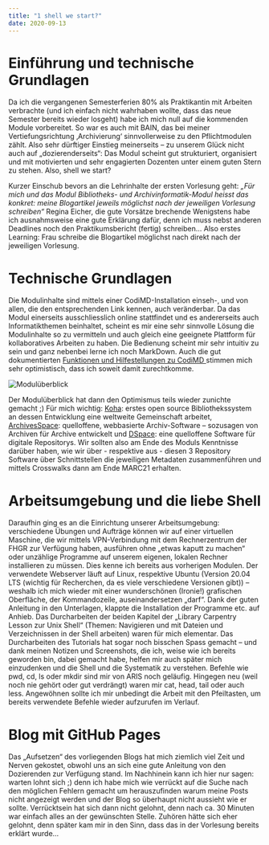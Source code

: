 ```yaml
---
title: "1 shell we start?"
date: 2020-09-13
---
```

# Einführung und technische Grundlagen
Da ich die vergangenen Semesterferien 80% als Praktikantin mit Arbeiten verbrachte (und ich einfach nicht wahrhaben wollte, dass das neue Semester bereits wieder losgeht) habe ich mich null auf die kommenden Module vorbereitet. So war es auch mit BAIN, das bei meiner Vertiefungsrichtung ‚Archivierung‘ sinnvollerweise zu den Pflichtmodulen zählt. Also sehr dürftiger Einstieg meinerseits – zu unserem Glück nicht auch auf „dozierenderseits“: Das Modul scheint gut strukturiert, organisiert und mit motivierten und sehr engagierten Dozenten unter einem guten Stern zu stehen. Also, shell we start?

Kurzer Einschub bevors an die Lehrinhalte der ersten Vorlesung geht: _„Für mich und das Modul Bibliotheks- und Archivinformatik-Modul heisst das konkret: meine Blogartikel jeweils möglichst nach der jeweiligen Vorlesung schreiben“_ Regina Eicher, die gute Vorsätze brechende 
Wenigstens habe ich ausnahmsweise eine gute Erklärung dafür, denn ich muss nebst anderen Deadlines noch den Praktikumsbericht (fertig) schreiben…
Also erstes Learning: Frau schreibe die Blogartikel möglichst nach direkt nach der jeweiligen Vorlesung. 

# Technische Grundlagen
Die Modulinhalte sind mittels einer CodiMD-Installation einseh-, und von allen, die den entsprechenden Link kennen, auch veränderbar. Da das Modul einerseits ausschliesslich online stattfindet und es andererseits auch Informatikthemen beinhaltet, scheint es mir eine sehr sinnvolle Lösung die Modulinhalte so zu vermitteln und auch gleich eine geeignete Plattform für kollaboratives Arbeiten zu haben. Die Bedienung scheint mir sehr intuitiv zu sein und ganz nebenbei lerne ich noch MarkDown. Auch die gut dokumentierten [Funktionen und Hilfestellungen zu CodiMD ](https://codimd.web.cern.ch/features) stimmen mich sehr optimistisch, dass ich soweit damit zurechtkomme.

![Modulüberblick](https://pad.gwdg.de/uploads/upload_4710561903c2b829c76a62df6232af74.png)

Der Modulüberblick hat dann den Optimismus teils wieder zunichte gemacht ;) Für mich wichtig: 
[Koha](https://koha-community.org/about/): erstes open source Bibliothekssystem an dessen Entwicklung eine weltweite Gemeinschaft arbeitet, 
[ArchivesSpace](https://archivesspace.org/about/mission): quelloffene, webbasierte Archiv-Software – sozusagen von Archiven für Archive entwickelt und 
[DSpace](https://duraspace.org/dspace/about/): eine quelloffene Software für digitale Repositorys.
Wir sollten also am Ende des Moduls Kenntnisse darüber haben, wie wir über - respektive aus - diesen 3 Repository Software über Schnittstellen die jeweiligen Metadaten zusammenführen und mittels Crosswalks dann am Ende MARC21 erhalten.

# Arbeitsumgebung und die liebe Shell
Daraufhin ging es an die Einrichtung unserer Arbeitsumgebung: verschiedene Übungen und Aufträge können wir auf einer virtuellen Maschine, die wir mittels VPN-Verbindung mit dem Rechnerzentrum der FHGR zur Verfügung haben, ausführen ohne „etwas kaputt zu machen“ oder unzählige Programme auf unserem eigenen, lokalen Rechner installieren zu müssen. Dies kenne ich bereits aus vorherigen Modulen. Der verwendete Webserver läuft auf Linux, respektive Ubuntu (Version 20.04 LTS  (wichtig für Recherchen, da es viele verschiedene Versionen gibt)) – weshalb ich mich wieder mit einer wunderschönen (Ironie!) grafischen Oberfläche, der Kommandozeile, auseinandersetzen „darf“. Dank der guten Anleitung in den Unterlagen, klappte die Installation der Programme etc. auf Anhieb. Das Durcharbeiten der beiden Kapitel der „Library Carpentry Lesson zur Unix Shell“ (Themen: Navigieren und mit Dateien und Verzeichnissen in der Shell arbeiten) waren für mich elementar. Das Durcharbeiten des Tutorials hat sogar noch bisschen Spass gemacht – und dank meinen Notizen und Screenshots, die ich, weise wie ich bereits geworden bin, dabei gemacht habe, helfen mir auch später mich einzudenken und die Shell und die Systematik zu verstehen. Befehle wie pwd, cd, ls oder mkdir sind mir von ARIS noch geläufig. Hingegen neu (weil noch nie gehört oder gut verdrängt) waren mir cat, head, tail oder auch less. Angewöhnen sollte ich mir unbedingt die Arbeit mit den Pfeiltasten, um bereits verwendete Befehle wieder aufzurufen im Verlauf. 

# Blog mit GitHub Pages
Das „Aufsetzen“ des vorliegenden Blogs hat mich ziemlich viel Zeit und Nerven gekostet, obwohl uns an sich eine gute Anleitung von den Dozierenden zur Verfügung stand. Im Nachhinein kann ich hier nur sagen: warten lohnt sich ;) denn ich habe mich wie verrückt auf die Suche nach den möglichen Fehlern gemacht um herauszufinden warum meine Posts nicht angezeigt werden und der Blog so überhaupt nicht aussieht wie er sollte. Verrücktsein hat sich dann nicht gelohnt, denn nach ca. 30 Minuten war einfach alles an der gewünschten Stelle. Zuhören hätte sich eher gelohnt, denn später kam mir in den Sinn, dass das in der Vorlesung bereits erklärt wurde… 
